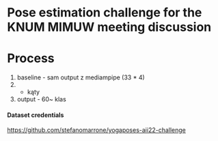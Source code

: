 # Pose estimation challenge for the KNUM MIMUW meeting discussion

# Process
1. baseline - sam output z mediampipe (33 * 4)
2. + kąty
3. output - 60~ klas

#### Dataset credentials
https://github.com/stefanomarrone/yogaposes-aii22-challenge